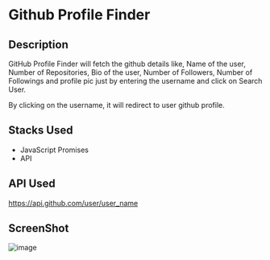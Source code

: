 # Github Profile Finder

## Description
GitHub Profile Finder will fetch the github details like, Name of the user, Number of Repositories, Bio of the user, Number of Followers, Number of Followings and profile pic just by entering the username and click on Search User.

By clicking on the username, it will redirect to user github profile.

## Stacks Used
* JavaScript Promises
* API  

## API Used
https://api.github.com/user/user_name

## ScreenShot
![image](https://github.com/anmol957/web_dev_projects/assets/61040390/72e801a9-ff4a-483f-bd49-4be05065f5bc)
